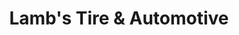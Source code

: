 ---
title: "Lamb's Tire & Automotive"
url: /round-rock/lambs-tire-und-automotive/
shop: Autowerkstatt
---